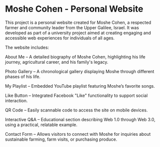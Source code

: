 <h1>Moshe Cohen - Personal Website</h1>

This project is a personal website created for Moshe Cohen, a respected farmer and community leader from the Upper Galilee, Israel.
It was developed as part of a university project aimed at creating engaging and accessible web experiences for individuals of all ages.

The website includes:

About Me – A detailed biography of Moshe Cohen, highlighting his life journey, agricultural career, and his family's legacy.

Photo Gallery – A chronological gallery displaying Moshe through different phases of his life.

My Playlist – Embedded YouTube playlist featuring Moshe’s favorite songs.

Like Button – Integrated Facebook "Like" functionality to support social interaction.

QR Code – Easily scannable code to access the site on mobile devices.

Interactive Q&A – Educational section describing Web 1.0 through Web 3.0, using a practical, relatable example.

Contact Form – Allows visitors to connect with Moshe for inquiries about sustainable farming, farm visits, or purchasing produce.